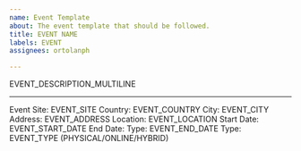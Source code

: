 ```yaml
---
name: Event Template
about: The event template that should be followed.
title: EVENT NAME
labels: EVENT
assignees: ortolanph

---
```


EVENT_DESCRIPTION_MULTILINE

---

Event Site: EVENT_SITE
Country: EVENT_COUNTRY
City: EVENT_CITY
Address: EVENT_ADDRESS
Location: EVENT_LOCATION
Start Date: EVENT_START_DATE
End Date: Type: EVENT_END_DATE
Type: EVENT_TYPE (PHYSICAL/ONLINE/HYBRID)
